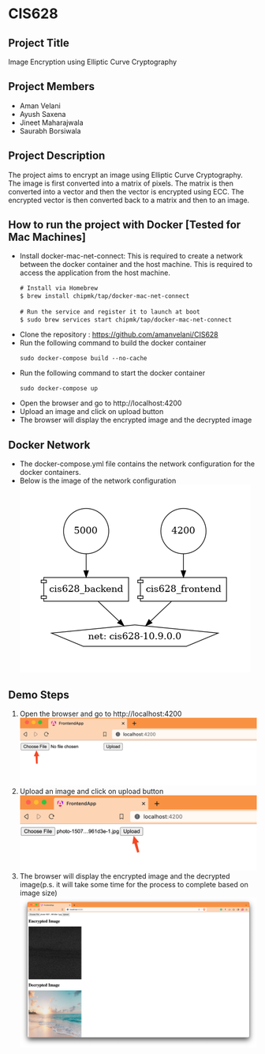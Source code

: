 # CIS628
## Project Title
Image Encryption using Elliptic Curve Cryptography

## Project Members
- Aman Velani
- Ayush Saxena
- Jineet Maharajwala
- Saurabh Borsiwala

## Project Description
The project aims to encrypt an image using Elliptic Curve Cryptography. The image is first converted into a matrix of pixels. The matrix is then converted into a vector and then the vector is encrypted using ECC. The encrypted vector is then converted back to a matrix and then to an image.

## How to run the project with Docker [Tested for Mac Machines]
- Install docker-mac-net-connect: This is required to create a network between the docker container and the host machine. This is required to access the application from the host machine.
    ```
    # Install via Homebrew
    $ brew install chipmk/tap/docker-mac-net-connect

    # Run the service and register it to launch at boot
    $ sudo brew services start chipmk/tap/docker-mac-net-connect
    ```
- Clone the repository : https://github.com/amanvelani/CIS628
- Run the following command to  build the docker container
    ```
    sudo docker-compose build --no-cache
    ```
- Run the following command to start the docker container
    ```
    sudo docker-compose up
    ```
- Open the browser and go to http://localhost:4200
- Upload an image and click on upload button
- The browser will display the encrypted image and the decrypted image

## Docker Network
- The docker-compose.yml file contains the network configuration for the docker containers.
- Below is the image of the network configuration
![alt text](./demoImg/docker-compose.png "Docker Network")

## Demo Steps
1. Open the browser and go to http://localhost:4200
![alt text](./demoImg/choose_file.png "Choose File")
2. Upload an image and click on upload button
![alt text](./demoImg/upload_file.png "Upload")
3. The browser will display the encrypted image and the decrypted image(p.s. it will take some time for the process to complete based on image size)
![alt text](./demoImg/process.png "Process")